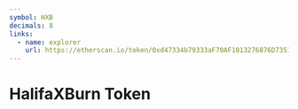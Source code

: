```yaml
---
symbol: HXB
decimals: 8
links:
  - name: explorer
    url: https://etherscan.io/token/0xd47334b79333aF70AF1013276876D735151BDC19
---
```


# HalifaXBurn Token

